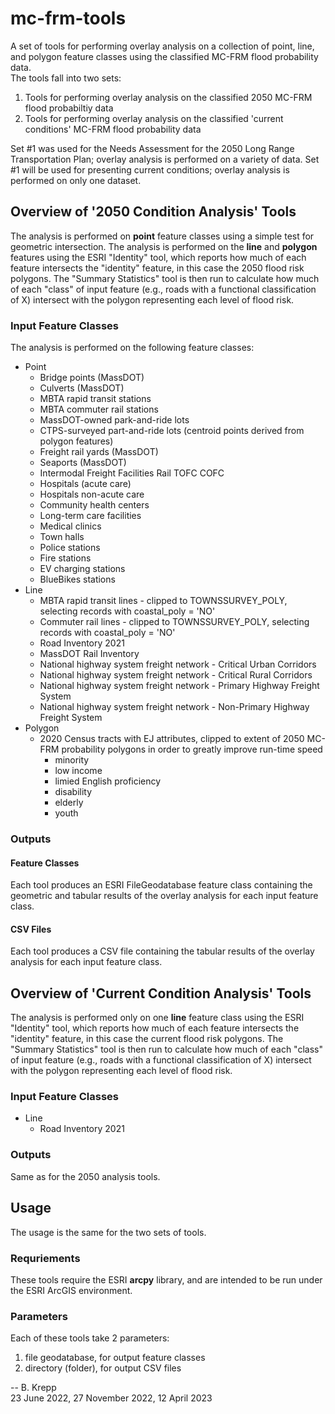 # mc-frm-tools
A set of tools for performing overlay analysis on a collection of point, line, and polygon feature classes using the classified MC-FRM flood probability data.  
The tools fall into two sets:
1. Tools for performing overlay analysis on the classified 2050 MC-FRM flood probabiltiy data
2. Tools for performing overlay analysis on the classified 'current conditions' MC-FRM flood probability data

Set #1 was used for the Needs Assessment for the 2050 Long Range Transportation Plan; overlay analysis is performed on a variety of data.
Set #1 will be used for presenting current conditions; overlay analysis is performed on only one dataset.

## Overview of '2050 Condition Analysis' Tools
The analysis is performed on __point__ feature classes using a simple test for geometric intersection. The analysis is performed on the __line__ and __polygon__
features using the ESRI "Identity" tool, which reports how much of each feature intersects the "identity" feature,
in this case the 2050 flood risk polygons.
The "Summary Statistics" tool is then run to calculate how much of each "class" of input feature \(e.g., roads with a functional classification of X\) intersect
with the polygon representing each level of flood risk.

### Input Feature Classes
The analysis is performed on the following feature classes:
* Point
  * Bridge points (MassDOT)
  * Culverts (MassDOT)
  * MBTA rapid transit stations
  * MBTA commuter rail stations
  * MassDOT-owned park-and-ride lots 
  * CTPS-surveyed part-and-ride lots (centroid points derived from polygon features)
  * Freight rail yards (MassDOT)
  * Seaports (MassDOT)
  * Intermodal Freight Facilities Rail TOFC COFC
  * Hospitals (acute care)
  * Hospitals non-acute care
  * Community health centers
  * Long-term care facilities
  * Medical clinics
  * Town halls
  * Police stations
  * Fire stations
  * EV charging stations
  * BlueBikes stations
* Line
  * MBTA rapid transit lines - clipped to TOWNSSURVEY_POLY, selecting records with coastal_poly = 'NO'
  * Commuter rail lines - clipped to TOWNSSURVEY_POLY, selecting records with coastal_poly = 'NO'
  * Road Inventory 2021
  * MassDOT Rail Inventory
  * National highway system freight network - Critical Urban Corridors
  * National highway system freight network - Critical Rural Corridors
  * National highway system freight network - Primary Highway Freight System
  * National highway system freight network - Non-Primary Highway Freight System
* Polygon
  * 2020 Census tracts with EJ attributes, clipped to extent of 2050 MC-FRM probability polygons in order to greatly improve run-time speed
    * minority
    * low income
    * limied English proficiency
    * disability
    * elderly
    * youth

### Outputs
#### Feature Classes
Each tool produces an ESRI FileGeodatabase feature class containing the geometric and tabular results of the overlay analysis for each input feature class.
#### CSV Files
Each tool produces a CSV file containing the tabular results of the overlay analysis for each input feature class.

## Overview of 'Current Condition Analysis' Tools
The analysis is performed only on one __line__ feature class using the ESRI "Identity" tool, which reports how much of each feature intersects the "identity" 
feature, in this case the current flood risk polygons.
The "Summary Statistics" tool is then run to calculate how much of each "class" of input feature \(e.g., roads with a functional classification of X\) intersect
with the polygon representing each level of flood risk.

### Input Feature Classes
* Line
  * Road Inventory 2021

### Outputs
Same as for the 2050 analysis tools.

## Usage
The usage is the same for the two sets of tools.
### Requriements
These tools require the ESRI __arcpy__ library, and are intended to be run under the ESRI ArcGIS environment.
### Parameters
Each of these tools take 2 parameters:
1. file geodatabase, for output feature classes
2. directory (folder), for output CSV files

-- B. Krepp   
23 June 2022, 27 November 2022, 12 April 2023

